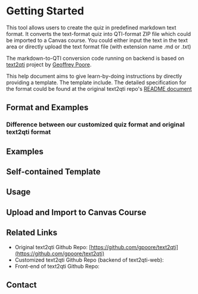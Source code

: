 # Getting Started

<!-- toc -->



This tool allows users to create the quiz in predefined markdown text format. It converts the text-format quiz into QTI-format ZIP file which could be imported to a Canvas course. You could either input the text in the text area or directly upload the text format file (with extension name .md or .txt)

The markdown-to-QTI conversion code running on backend is based on [text2qti](https://github.com/gpoore/text2qti) project by [Geoffrey Poore](https://github.com/gpoore). 

This help document aims to give learn-by-doing instructions by directly providing a template. The template include. The detailed specification for the format could be found at the original text2qti repo's [README document](https://github.com/gpoore/text2qti/blob/master/README.md)

## Format and Examples
### Difference between our customized quiz format and original text2qti format


## Examples

## Self-contained Template

## Usage

## Upload and Import to Canvas Course


## Related Links
- Original text2qti Github Repo: [https://github.com/gpoore/text2qti](https://github.com/gpoore/text2qti)
- Customized text2qti Github Repo (backend of text2qti-web):
- Front-end of text2qti Github Repo: 

## Contact 

